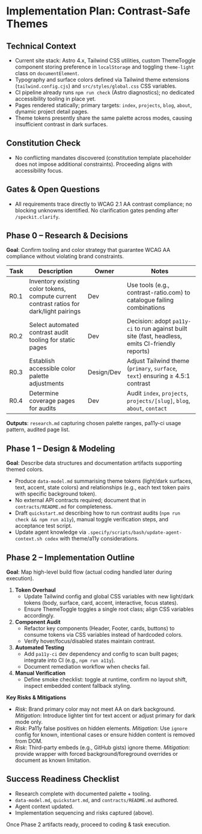 # Implementation Plan: Contrast-Safe Themes

## Technical Context
- Current site stack: Astro 4.x, Tailwind CSS utilities, custom ThemeToggle component storing preference in `localStorage` and toggling `theme-light` class on `documentElement`.
- Typography and surface colors defined via Tailwind theme extensions (`tailwind.config.cjs`) and `src/styles/global.css` CSS variables.
- CI pipeline already runs `npm run check` (Astro diagnostics); no dedicated accessibility tooling in place yet.
- Pages rendered statically; primary targets: `index`, `projects`, `blog`, `about`, dynamic project detail pages.
- Theme tokens presently share the same palette across modes, causing insufficient contrast in dark surfaces.

## Constitution Check
- No conflicting mandates discovered (constitution template placeholder does not impose additional constraints). Proceeding aligns with accessibility focus.

## Gates & Open Questions
- All requirements trace directly to WCAG 2.1 AA contrast compliance; no blocking unknowns identified. No clarification gates pending after `/speckit.clarify`.

## Phase 0 – Research & Decisions
**Goal**: Confirm tooling and color strategy that guarantee WCAG AA compliance without violating brand constraints.

| Task | Description | Owner | Notes |
|------|-------------|-------|-------|
| R0.1 | Inventory existing color tokens, compute current contrast ratios for dark/light pairings | Dev | Use tools (e.g., contrast-ratio.com) to catalogue failing combinations |
| R0.2 | Select automated contrast audit tooling for static pages | Dev | Decision: adopt `pa11y-ci` to run against built site (fast, headless, emits CI-friendly reports) |
| R0.3 | Establish accessible color palette adjustments | Design/Dev | Adjust Tailwind theme (`primary`, `surface`, `text`) ensuring ≥ 4.5:1 contrast |
| R0.4 | Determine coverage pages for audits | Dev | Audit `index`, `projects`, `projects/[slug]`, `blog`, `about`, `contact` |

**Outputs**: `research.md` capturing chosen palette ranges, pa11y-ci usage pattern, audited page list.

## Phase 1 – Design & Modeling
**Goal**: Describe data structures and documentation artifacts supporting themed colors.

- Produce `data-model.md` summarising theme tokens (light/dark surfaces, text, accent, state colors) and relationships (e.g., each text token pairs with specific background token).
- No external API contracts required; document that in `contracts/README.md` for completeness.
- Draft `quickstart.md` describing how to run contrast audits (`npm run check && npm run a11y`), manual toggle verification steps, and acceptance test script.
- Update agent knowledge via `.specify/scripts/bash/update-agent-context.sh codex` with theme/a11y considerations.

## Phase 2 – Implementation Outline
**Goal**: Map high-level build flow (actual coding handled later during execution).

1. **Token Overhaul**
   - Update Tailwind config and global CSS variables with new light/dark tokens (body, surface, card, accent, interactive, focus states).
   - Ensure ThemeToggle toggles a single root class; align CSS variables accordingly.
2. **Component Audit**
   - Refactor key components (Header, Footer, cards, buttons) to consume tokens via CSS variables instead of hardcoded colors.
   - Verify hover/focus/disabled states maintain contrast.
3. **Automated Testing**
   - Add `pa11y-ci` dev dependency and config to scan built pages; integrate into CI (e.g., `npm run a11y`).
   - Document remediation workflow when checks fail.
4. **Manual Verification**
   - Define smoke checklist: toggle at runtime, confirm no layout shift, inspect embedded content fallback styling.

**Key Risks & Mitigations**
- *Risk*: Brand primary color may not meet AA on dark background. *Mitigation*: Introduce lighter tint for text accent or adjust primary for dark mode only.
- *Risk*: Pa11y false positives on hidden elements. *Mitigation*: Use `ignore` config for known, intentional cases or ensure hidden content is removed from DOM.
- *Risk*: Third-party embeds (e.g., GitHub gists) ignore theme. *Mitigation*: provide wrapper with forced background/foreground overrides or document as known limitation.

## Success Readiness Checklist
- Research complete with documented palette + tooling.
- `data-model.md`, `quickstart.md`, and `contracts/README.md` authored.
- Agent context updated.
- Implementation sequencing and risks captured (above).

Once Phase 2 artifacts ready, proceed to coding & task execution.
